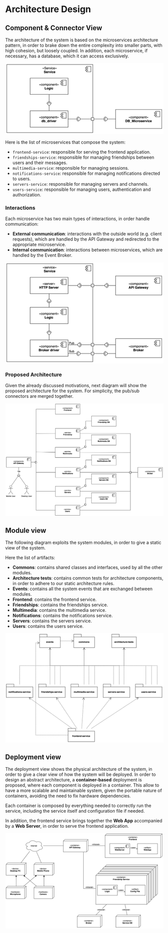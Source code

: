# Architecture Design

## Component & Connector View

The architecture of the system is based on the microservices architecture pattern, in order to brake down the entire complexity into smaller parts, with high cohesion, but loosely coupled.
In addition, each microservice, if necessary, has a database, which it can access exclusively.

![Microservices Architecture](./img/architecture/microservice-db.jpg)

Here is the list of microservices that compose the system:

- `frontend-service`: responsible for serving the frontend application.
- `friendships-service`: responsible for managing friendships between users and their messages.
- `multimedia-service`: responsible for managing sessions.
- `notifications-service`: responsible for managing notifications directed to users.
- `servers-service`: responsible for managing servers and channels.
- `users-service`: responsible for managing users, authentication and authorization.

### Interactions

Each microservice has two main types of interactions, in order handle communication:

- **External communication**: interactions with the outside world (e.g. client requests), which are handled by the API Gateway and redirected to the appropriate microservice.
- **Internal communication**: interactions between microservices, which are handled by the Event Broker.

![Interactions](./img/architecture/gateway-broker-microservice.jpg)

### Proposed Architecture

Given the already discussed motivations, next diagram will show the proposed architecture for the system. For simplicity, the pub/sub connectors are merged together.

![Proposed Architecture](./img/architecture/proposed-architecture.jpg)

## Module view

The following diagram exploits the system modules, in order to give a static view of the system.

Here the list of artifacts:

- **Commons**: contains shared classes and interfaces, used by all the other modules.
- **Architecture tests**: contains common tests for architecture components, in order to adhere to our static architecture rules.
- **Events**: contains all the system events that are exchanged between modules.
- **Frontend**: contains the frontend service.
- **Friendships**: contains the friendships service.
- **Multimedia**: contains the multimedia service.
- **Notifications**: contains the notifications service.
- **Servers**: contains the servers service.
- **Users**: contains the users service.

![Modules](./img/architecture/module-view.jpg)

## Deployment view

The deployment view shows the physical architecture of the system, in order to give a clear view of how the system will be deployed.
In order to design an abstract architecture, a **container-based** deployment is proposed, where each component is deployed in a container.
This allow to have a more scalable and maintainable system, given the portable nature of containers, avoiding the need to fix hardware dependencies.

Each container is composed by everything needed to correctly run the service, including the service itself and configuration file if needed.

In addition, the frontend service brings together the **Web App** accompanied by a **Web Server**, in order to serve the frontend application.

![Deployment View](./img/architecture/deployment-view.jpg)
